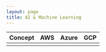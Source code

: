 ```yaml
---
layout: page
title: AI & Machine Learning
---
```


| Concept | AWS | Azure | GCP |
|-------|--------|---------|--------|
|||||
